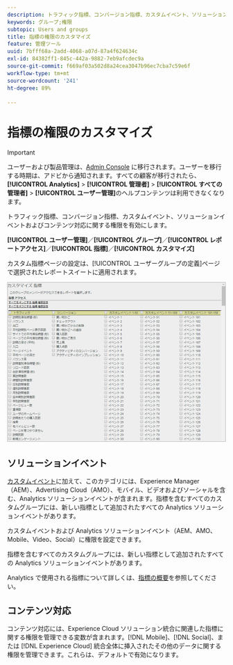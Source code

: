 ```yaml
---
description: トラフィック指標、コンバージョン指標、カスタムイベント、ソリューションイベントおよびコンテンツ対応に関する権限を有効にします。
keywords: グループ;権限
subtopic: Users and groups
title: 指標の権限のカスタマイズ
feature: 管理ツール
uuid: 7bfff68a-2add-4068-a07d-87a4f624634c
exl-id: 84382ff1-845c-442a-9882-7eb9afcdec9a
source-git-commit: f669af03a502d8a24cea3047b96ec7cba7c59e6f
workflow-type: tm+mt
source-wordcount: '241'
ht-degree: 89%

---
```


# 指標の権限のカスタマイズ

>[!IMPORTANT]
>
>ユーザーおよび製品管理は、[Admin Console](https://helpx.adobe.com/jp/enterprise/using/admin-console.html) に移行されます。ユーザーを移行する時期は、アドビから通知されます。すべての顧客が移行されたら、**[!UICONTROL Analytics]** > **[!UICONTROL 管理者]** > **[!UICONTROL すべての管理者]** > **[!UICONTROL ユーザー管理]**&#x200B;のヘルプコンテンツは利用できなくなります。

トラフィック指標、コンバージョン指標、カスタムイベント、ソリューションイベントおよびコンテンツ対応に関する権限を有効にします。

**[!UICONTROL ユーザー管理]**／**[!UICONTROL グループ]**／**[!UICONTROL レポートアクセス]**／**[!UICONTROL 指標]**／**[!UICONTROL カスタマイズ]**

カスタム指標ページの設定は、[!UICONTROL ユーザーグループの定義]ページで選択されたレポートスイートに適用されます。

![](assets/customize-metrics.png)

## ソリューションイベント

[カスタムイベント](https://experienceleague.adobe.com/docs/analytics/implementation/vars/page-vars/events/event-serialization.html)に加えて、このカテゴリには、Experience Manager（AEM）、Advertising Cloud（AMO）、モバイル、ビデオおよびソーシャルを含む、Analytics ソリューションイベントが含まれます。指標を含むすべてのカスタムグループには、新しい指標として追加されたすべての Analytics ソリューションイベントがあります。

カスタムイベントおよび Analytics ソリューションイベント（AEM、AMO、Mobile、Video、Social）に権限を設定できます。

指標を含むすべてのカスタムグループには、新しい指標として追加されたすべての Analytics ソリューションイベントがあります。

Analytics で使用される指標について詳しくは、[指標の概要](/help/components/metrics/overview.md)を参照してください。

## コンテンツ対応

コンテンツ対応には、Experience Cloud ソリューション統合に関連した指標に関する権限を管理できる変数が含まれます。[!DNL Mobile]、[!DNL Social]、または [!DNL Experience Cloud] 統合全体に挿入されたその他のデータに関する権限を管理できます。これらは、デフォルトで有効になります。
